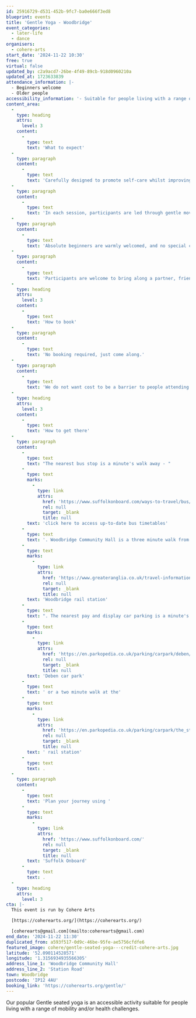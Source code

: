 ```yaml
---
id: 25916729-d531-452b-9fc7-ba0e666f3ed8
blueprint: events
title: 'Gentle Yoga - Woodbridge'
event_categories:
  - later-life
  - dance
organisers:
  - cohere-arts
start_date: '2024-11-22 10:30'
free: true
virtual: false
updated_by: c2a9acd7-26be-4f49-89cb-918d0960210a
updated_at: 1723633839
attendance_information: |-
  - Beginners welcome
  - Older people
accessibility_information: '- Suitable for people living with a range of mobility and health challenges'
content_area:
  -
    type: heading
    attrs:
      level: 3
    content:
      -
        type: text
        text: 'What to expect'
  -
    type: paragraph
    content:
      -
        type: text
        text: 'Carefully designed to promote self-care whilst improving physical and mental wellbeing, the activity offers a gentle way to ease back into exercise.'
  -
    type: paragraph
    content:
      -
        type: text
        text: 'In each session, participants are led through gentle movements and poses to relaxing music, with all activity taking place seated on a chair. The lead practitioner will invite everyone to adapt how they engage according to their own individual need, offering a range of options to choose from. '
  -
    type: paragraph
    content:
      -
        type: text
        text: 'Absolute beginners are warmly welcomed, and no special clothing or equipment is required. '
  -
    type: paragraph
    content:
      -
        type: text
        text: 'Participants are welcome to bring along a partner, friend or carer.'
  -
    type: heading
    attrs:
      level: 3
    content:
      -
        type: text
        text: 'How to book'
  -
    type: paragraph
    content:
      -
        type: text
        text: 'No booking required, just come along.'
  -
    type: paragraph
    content:
      -
        type: text
        text: 'We do not want cost to be a barrier to people attending but welcome a suggested donation of up to £5 per person, per session.'
  -
    type: heading
    attrs:
      level: 3
    content:
      -
        type: text
        text: 'How to get there'
  -
    type: paragraph
    content:
      -
        type: text
        text: "The nearest bus stop is a minute's walk away - "
      -
        type: text
        marks:
          -
            type: link
            attrs:
              href: 'https://www.suffolkonboard.com/ways-to-travel/bus/'
              rel: null
              target: _blank
              title: null
        text: 'click here to access up-to-date bus timetables'
      -
        type: text
        text: '. Woodbridge Community Hall is a three minute walk from '
      -
        type: text
        marks:
          -
            type: link
            attrs:
              href: 'https://www.greateranglia.co.uk/travel-information/station-information/wdb'
              rel: null
              target: _blank
              title: null
        text: 'Woodbridge rail station'
      -
        type: text
        text: ". The nearest pay and display car parking is a minute's walk away at "
      -
        type: text
        marks:
          -
            type: link
            attrs:
              href: 'https://en.parkopedia.co.uk/parking/carpark/deben/ip12/woodbridge/?arriving=202404151530&leaving=202404151730'
              rel: null
              target: _blank
              title: null
        text: 'Deben car park'
      -
        type: text
        text: ' or a two minute walk at the'
      -
        type: text
        marks:
          -
            type: link
            attrs:
              href: 'https://en.parkopedia.co.uk/parking/carpark/the_station/ip12/woodbridge/?arriving=202404081500&leaving=202404081700'
              rel: null
              target: _blank
              title: null
        text: ' rail station'
      -
        type: text
        text: .
  -
    type: paragraph
    content:
      -
        type: text
        text: 'Plan your journey using '
      -
        type: text
        marks:
          -
            type: link
            attrs:
              href: 'https://www.suffolkonboard.com/'
              rel: null
              target: _blank
              title: null
        text: 'Suffolk Onboard'
      -
        type: text
        text: .
  -
    type: heading
    attrs:
      level: 3
cta: |-
  This event is run by Cohere Arts

  [https://coherearts.org/](https://coherearts.org/)

  [coherearts@gmail.com](mailto:coherearts@gmail.com)
end_date: '2024-11-22 11:30'
duplicated_from: a593f517-0d9c-46be-95fe-ae5756cfdfe6
featured_image: cohere/gentle-seated-yoga---credit-cohere-arts.jpg
latitude: '52.090114528571'
longitude: '1.3156934935566305'
address_line_1: 'Woodbridge Community Hall'
address_line_2: 'Station Road'
town: Woodbridge
postcode: 'IP12 4AU'
booking_link: 'https://coherearts.org/gentle/'
---
```

Our popular Gentle seated yoga is an accessible activity suitable for people living with a range of mobility and/or health challenges.